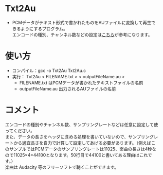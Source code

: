 # Txt2Au

* PCMデータがテキスト形式で書かれたものをAUファイルに変換して再生できるようにするプログラム。<br>
エンコードの種別、チャンネル数などの設定は[こちら](https://ja.wikipedia.org/wiki/Sunオーディオファイル)が参考になります。

# 使い方
* コンパイル：gcc -o Txt2Au Txt2Au.c
* 実行： Txt2Au < FILENAME.txt > < outputFileName.au >
	* FILENAME.txt はPCMデータが書かれたテキストファイルの名前
	* outputFileName.au 出力されるAUファイルの名前

# コメント
エンコードの種別やチャンネル数、サンプリングレートなどは任意に設定して使ってください。<br>
また、データの長さをヘッダに含める処理を書いていないので、サンプリングレートから適宜長さを自力で計算して設定してあげる必要があります。（例えばこのサンプルではPCMデータのサンプリングレートは11025、楽曲の長さは4秒なので11025×4=44100となります。50行目で44100と書いてある理由はこれです。）<br>
楽曲は Audacity 等のフリーソフトで聴くことができます。
